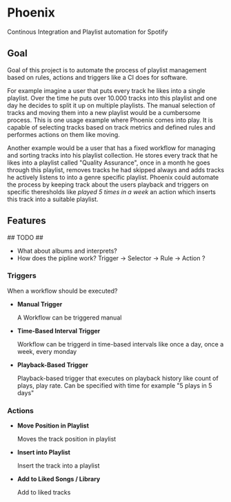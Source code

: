 # Phoenix

Continous Integration and Playlist automation for Spotify

## Goal

Goal of this project is to automate the process of playlist management based on rules, actions and triggers like a CI does for software.

For example imagine a user that puts every track he likes into a single playlist. Over the time he puts over 10.000 tracks into this playlist and one day he decides to split it up on multiple playlists. The manual selection of tracks and moving them into a new playlist would be a cumbersome process. This is one usage example where Phoenix comes into play. It is capable of selecting tracks based on track metrics and defined rules and performes actions on them like moving.

Another example would be a user that has a fixed workflow for managing and sorting tracks into his playlist collection. He stores every track that he likes into a playlist called "Quality Assurance", once in a month he goes through this playlist, removes tracks he had skipped always and adds tracks he actively listens to into a genre specific playlist. Phoenix could automate the process by keeping track about the users playback and triggers on specific theresholds like *played 5 times in a week* an action which inserts this track into a suitable playlist.

## Features

\#\# TODO \#\#
* What about albums and interprets?
* How does the pipline work? Trigger -> Selector -> Rule -> Action ?

### Triggers

When a workflow should be executed?

* **Manual Trigger**
  
  A Workflow can be triggered manual
* **Time-Based Interval Trigger**

  Workflow can be triggerd in time-based intervals like once a day, once a week, every monday

* **Playback-Based Trigger**
  
  Playback-based trigger that executes on playback history like count of plays, play rate. Can be specified with time for example "5 plays in 5 days"

### Actions

* **Move Position in Playlist**

  Moves the track position in playlist

* **Insert into Playlist**

  Insert the track into a playlist

* **Add to Liked Songs / Library**
  
  Add to liked tracks